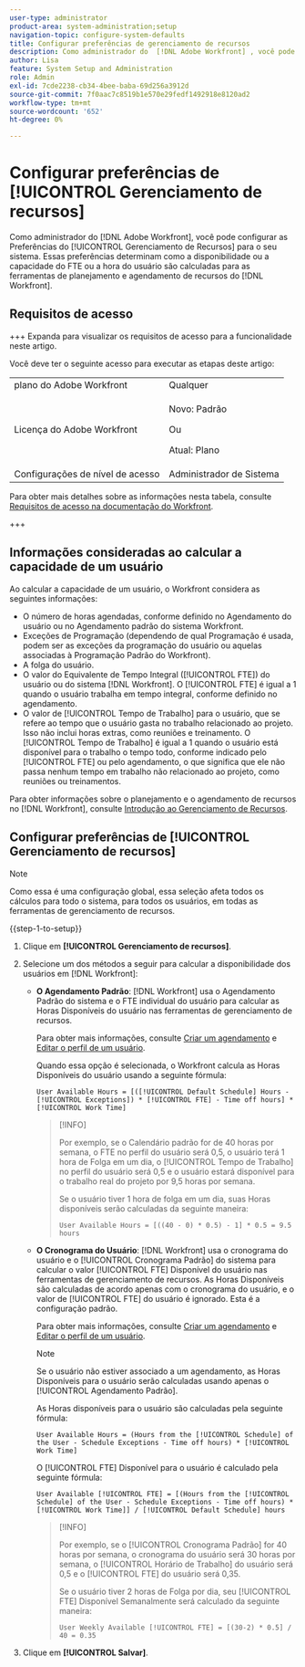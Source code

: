 ```yaml
---
user-type: administrator
product-area: system-administration;setup
navigation-topic: configure-system-defaults
title: Configurar preferências de gerenciamento de recursos
description: Como administrador do  [!DNL Adobe Workfront] , você pode configurar as Preferências de Gerenciamento de Recursos para o seu sistema. Essas preferências do Gerenciamento de recursos determinam como a disponibilidade ou a capacidade do usuário e o FTE são calculados para as  [!DNL Workfront] ferramentas de planejamento e agendamento de recursos.
author: Lisa
feature: System Setup and Administration
role: Admin
exl-id: 7cde2238-cb34-4bee-baba-69d256a3912d
source-git-commit: 7f0aac7c8519b1e570e29fedf1492918e8120ad2
workflow-type: tm+mt
source-wordcount: '652'
ht-degree: 0%

---
```


# Configurar preferências de [!UICONTROL Gerenciamento de recursos]

<!-- Audited: 5/2025 -->

<!--Linked to lots of articles for resource planning and LINKED TO CONTEXT SENSITIVE HELP - DO NOT CHANGE OR REMOVE!</p>
Edit the first part, once they add more settings in the Res Management Preferences - right now, only the FTE calculation is the
-->

Como administrador do [!DNL Adobe Workfront], você pode configurar as Preferências do [!UICONTROL Gerenciamento de Recursos] para o seu sistema. Essas preferências determinam como a disponibilidade ou a capacidade do FTE ou a hora do usuário são calculadas para as ferramentas de planejamento e agendamento de recursos do [!DNL Workfront].

## Requisitos de acesso

+++ Expanda para visualizar os requisitos de acesso para a funcionalidade neste artigo.

Você deve ter o seguinte acesso para executar as etapas deste artigo:

<table style="table-layout:auto"> 
 <col> 
 <col> 
 <tbody> 
  <tr> 
   <td role="rowheader">plano do Adobe Workfront</td> 
   <td>Qualquer</td> 
  </tr> 
  <tr> 
   <td role="rowheader">Licença do Adobe Workfront</td> 
   <td><p>Novo: Padrão</p>
   Ou
   <p>Atual: Plano</p>
   </td> 
  </tr> 
  <tr> 
   <td role="rowheader">Configurações de nível de acesso</td> 
   <td>Administrador de Sistema</td>
  </tr> 
 </tbody> 
</table>

Para obter mais detalhes sobre as informações nesta tabela, consulte [Requisitos de acesso na documentação do Workfront](/help/quicksilver/administration-and-setup/add-users/access-levels-and-object-permissions/access-level-requirements-in-documentation.md).

+++

## Informações consideradas ao calcular a capacidade de um usuário

Ao calcular a capacidade de um usuário, o Workfront considera as seguintes informações:

* O número de horas agendadas, conforme definido no Agendamento do usuário ou no Agendamento padrão do sistema Workfront.
* Exceções de Programação (dependendo de qual Programação é usada, podem ser as exceções da programação do usuário ou aquelas associadas à Programação Padrão do Workfront).
* A folga do usuário.
* O valor do Equivalente de Tempo Integral ([!UICONTROL FTE]) do usuário ou do sistema [!DNL Workfront]. O [!UICONTROL FTE] é igual a 1 quando o usuário trabalha em tempo integral, conforme definido no agendamento.
* O valor de [!UICONTROL Tempo de Trabalho] para o usuário, que se refere ao tempo que o usuário gasta no trabalho relacionado ao projeto. Isso não inclui horas extras, como reuniões e treinamento. O [!UICONTROL Tempo de Trabalho] é igual a 1 quando o usuário está disponível para o trabalho o tempo todo, conforme indicado pelo [!UICONTROL FTE] ou pelo agendamento, o que significa que ele não passa nenhum tempo em trabalho não relacionado ao projeto, como reuniões ou treinamentos.


Para obter informações sobre o planejamento e o agendamento de recursos no [!DNL Workfront], consulte [Introdução ao Gerenciamento de Recursos](../../../resource-mgmt/resource-mgmt-overview/get-started-resource-management.md).


## Configurar preferências de [!UICONTROL Gerenciamento de recursos]

>[!NOTE]
>
>Como essa é uma configuração global, essa seleção afeta todos os cálculos para todo o sistema, para todos os usuários, em todas as ferramentas de gerenciamento de recursos.

{{step-1-to-setup}}

1. Clique em **[!UICONTROL Gerenciamento de recursos]**.
1. Selecione um dos métodos a seguir para calcular a disponibilidade dos usuários em [!DNL Workfront]:

   * **O Agendamento Padrão**: [!DNL Workfront] usa o Agendamento Padrão do sistema e o FTE individual do usuário para calcular as Horas Disponíveis do usuário nas ferramentas de gerenciamento de recursos.

     Para obter mais informações, consulte [Criar um agendamento](../../../administration-and-setup/set-up-workfront/configure-timesheets-schedules/create-schedules.md) e [Editar o perfil de um usuário](../../../administration-and-setup/add-users/create-and-manage-users/edit-a-users-profile.md).

     Quando essa opção é selecionada, o Workfront calcula as Horas Disponíveis do usuário usando a seguinte fórmula:


     `User Available Hours = [([!UICONTROL Default Schedule] Hours - [!UICONTROL Exceptions]) * [!UICONTROL FTE] - Time off hours] * [!UICONTROL Work Time]`


     >[!INFO]
     >
     >Por exemplo, se o Calendário padrão for de 40 horas por semana, o FTE no perfil do usuário será 0,5, o usuário terá 1 hora de Folga em um dia, o [!UICONTROL Tempo de Trabalho] no perfil do usuário será 0,5 e o usuário estará disponível para o trabalho real do projeto por 9,5 horas por semana.
     >
     >Se o usuário tiver 1 hora de folga em um dia, suas Horas disponíveis serão calculadas da seguinte maneira:
     >
     >
     >`User Available Hours = [((40 - 0) * 0.5) - 1] * 0.5 = 9.5 hours`
     >

     <!--This used to be the calculation before we implemented the Work Time field: 
    
      ```
      User Available Hours = ([!UICONTROL Default Schedule] Hours - Exceptions) * FTE - Time off hours
      ```

      >[!INFO]
      >
      > For example, if the [!UICONTROL Default Schedule] is 40 hours a week and the [!UICONTROL FTE] in the profile of the user is 0.5, the user is available to work for 20 hours a week.
      >If the user has 1 hour of Time off one day, their Available Hours will be calculated as follows:
      >
      >```
      >User Available Hours = [(40 - 0) * 0.5)] - 1 = 19 hours
      >```
      -->



     <!--      
      <li data-mc-conditions="QuicksilverOrClassic.Draft mode"><p>In the Production environment: (NOTE: this is the old way it was working, before the 22.2 release)</p><p><code>User Available Hours = (Default Schedule Hours - (Schedule Exceptions + Time off hours)) * User FTE value</code></p>      
      <div class="example" data-mc-autonum="<b>Example: </b>">      
      <span class="autonumber"><span><b>Example: </b></span></span>      
      <div>      
      <p>For example, if the Default Schedule is 40 hours a week and the FTE in the profile of the user is 0.5, the user is available to work for 20 hours a week.</p>      
      <p>If the user has 1 hour of Time off one day, their Available Hours will be calculated as follows:</p>      
      <p><code>User Daily Available Hours = (40 - 1)* 0.5 = 19.5 hours</code></p>      
      </div>      
      </div></li>      
      -->

   * **O Cronograma do Usuário**: [!DNL Workfront] usa o cronograma do usuário e o [!UICONTROL Cronograma Padrão] do sistema para calcular o valor [!UICONTROL FTE] Disponível do usuário nas ferramentas de gerenciamento de recursos. As Horas Disponíveis são calculadas de acordo apenas com o cronograma do usuário, e o valor de [!UICONTROL FTE] do usuário é ignorado. Esta é a configuração padrão.

     Para obter mais informações, consulte [Criar um agendamento](../../../administration-and-setup/set-up-workfront/configure-timesheets-schedules/create-schedules.md) e [Editar o perfil de um usuário](../../../administration-and-setup/add-users/create-and-manage-users/edit-a-users-profile.md).

     >[!NOTE]
     >
     >Se o usuário não estiver associado a um agendamento, as Horas Disponíveis para o usuário serão calculadas usando apenas o [!UICONTROL Agendamento Padrão].

     As Horas disponíveis para o usuário são calculadas pela seguinte fórmula:


     `User Available Hours = (Hours from the [!UICONTROL Schedule] of the User - Schedule Exceptions - Time off hours) * [!UICONTROL Work Time]`


     O [!UICONTROL FTE] Disponível para o usuário é calculado pela seguinte fórmula:


     `User Available [!UICONTROL FTE] = [(Hours from the [!UICONTROL Schedule] of the User - Schedule Exceptions - Time off hours) * [!UICONTROL Work Time]] / [!UICONTROL Default Schedule] hours`


     >[!INFO]
     >
     >Por exemplo, se o [!UICONTROL Cronograma Padrão] for 40 horas por semana, o cronograma do usuário será 30 horas por semana, o [!UICONTROL Horário de Trabalho] do usuário será 0,5 e o [!UICONTROL FTE] do usuário será 0,35.
     >
     >Se o usuário tiver 2 horas de Folga por dia, seu [!UICONTROL FTE] Disponível Semanalmente será calculado da seguinte maneira:
     >
     >
     >`User Weekly Available [!UICONTROL FTE] = [(30-2) * 0.5] / 40 = 0.35`
     >

     <!--This used to be the calculation before we implemented the Work Time field: 
      

      The Available hours for the user are calculated by the following formula:

      ```
      User Available Hours = Hours from the [!UICONTROL Schedule] of the User - [!UICONTROL Schedule Exceptions] - Time off hours
      ```  

      The Available [!UICONTROL FTE] for the user is calculated by the following formula:

      ```
      User Available [!UICONTROL FTE] = (Hours from the [!UICONTROL Schedule] of the User - [!UICONTROL Schedule Exceptions] - Time off hours) / [!UICONTROL Default Schedule] hours
      ```

      >[!INFO]
      >
      >For example, if the [!UICONTROL Default Schedule] is 40 hours a week and the schedule of the user is 30 hours a week, the [!UICONTROL FTE] of the user is 0.70.
      >  
      >If the user has 2 hours of Time off one day, their Weekly Available [!UICONTROL FTE] will be calculated as follows:
      > 
      >```
      >User Weekly Available [!UICONTROL FTE] = (30-2) / 40 = 0.70
      >```
      -->

1. Clique em **[!UICONTROL Salvar]**.
